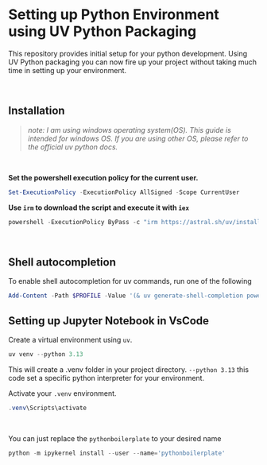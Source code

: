 # Setting up Python Environment using UV Python Packaging


This repository provides initial setup for your python development. Using UV Python packaging you can now fire up your project without taking much time in setting up your environment.

<br>

## Installation

>*note: I am using windows operating system(OS). This guide is intended for windows OS. If you are using other OS, please refer to the official uv python docs.*

<br>

**Set the powershell execution policy for the current user.**

```powershell
Set-ExecutionPolicy -ExecutionPolicy AllSigned -Scope CurrentUser
```

**Use `irm` to download the script and execute it with `iex`**
```powershell
powershell -ExecutionPolicy ByPass -c "irm https://astral.sh/uv/install.ps1 | iex"
```

<br>

## Shell autocompletion

To enable shell autocompletion for uv commands, run one of the following
```powershell
Add-Content -Path $PROFILE -Value '(& uv generate-shell-completion powershell) | Out-String | Invoke-Expression'
```

## Setting up Jupyter Notebook in VsCode

Create a virtual environment using `uv`. 
```powershell
uv venv --python 3.13
```
This will create a .venv folder in your project directory. `--python 3.13` this code set a specific python interpreter for your environment.

 Activate your `.venv` environment.
 ```powershell
.venv\Scripts\activate
```

<br>

You can just replace the `pythonboilerplate` to your desired name
```powershell
python -m ipykernel install --user --name='pythonboilerplate'
```
